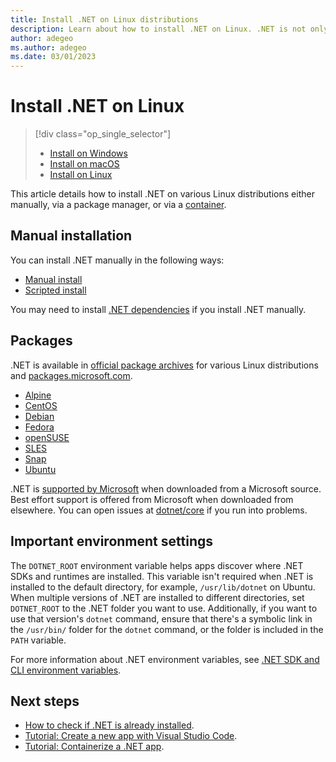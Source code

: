 ```yaml
---
title: Install .NET on Linux distributions
description: Learn about how to install .NET on Linux. .NET is not only available at package.microsoft.com, but also the official package archives for various Linux distributions.
author: adegeo
ms.author: adegeo
ms.date: 03/01/2023
---
```


# Install .NET on Linux

> [!div class="op_single_selector"]
>
> - [Install on Windows](windows.md)
> - [Install on macOS](macos.md)
> - [Install on Linux](linux.md)

This article details how to install .NET on various Linux distributions either manually, via a package manager, or via a [container](../docker/introduction.md#net-images).

## Manual installation

You can install .NET manually in the following ways:

- [Manual install](linux-scripted-manual.md#manual-install)
- [Scripted install](linux-scripted-manual.md#scripted-install)

You may need to install [.NET dependencies](https://github.com/dotnet/core/blob/main/release-notes/7.0/linux-packages.md) if you install .NET manually.

## Packages

.NET is available in [official package archives](https://github.com/dotnet/core/blob/main/linux.md) for various Linux distributions and [packages.microsoft.com](https://packages.microsoft.com/).

- [Alpine](linux-alpine.md)
- [CentOS](linux-centos.md)
- [Debian](linux-debian.md)
- [Fedora](linux-fedora.md)
- [openSUSE](linux-opensuse.md)
- [SLES](linux-sles.md)
- [Snap](linux-snap.md)
- [Ubuntu](linux-ubuntu.md)

.NET is [supported by Microsoft](https://github.com/dotnet/core/blob/main/microsoft-support.md) when downloaded from a Microsoft source. Best effort support is offered from Microsoft when downloaded from elsewhere. You can open issues at [dotnet/core](https://github.com/dotnet/core) if you run into problems.

## Important environment settings

The `DOTNET_ROOT` environment variable helps apps discover where .NET SDKs and runtimes are installed. This variable isn't required when .NET is installed to the default directory, for example, `/usr/lib/dotnet` on Ubuntu. When multiple versions of .NET are installed to different directories, set `DOTNET_ROOT` to the .NET folder you want to use. Additionally, if you want to use that version's `dotnet` command, ensure that there's a symbolic link in the `/usr/bin/` folder for the `dotnet` command, or the folder is included in the `PATH` variable.

For more information about .NET environment variables, see [.NET SDK and CLI environment variables](../tools/dotnet-environment-variables.md#net-sdk-and-cli-environment-variables).

## Next steps

- [How to check if .NET is already installed](how-to-detect-installed-versions.md?pivots=os-linux).
- [Tutorial: Create a new app with Visual Studio Code](../tutorials/with-visual-studio-code.md).
- [Tutorial: Containerize a .NET app](../docker/build-container.md).
